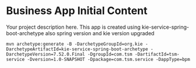 Business App Initial Content
=============================

Your project description here.
This app is created using kie-service-spring-boot-archetype
also spring version and kie version upgraded
```
mvn archetype:generate -B -DarchetypeGroupId=org.kie -DarchetypeArtifactId=kie-service-spring-boot-archetype -DarchetypeVersion=7.52.0.Final -DgroupId=com.tsm -DartifactId=tsm-service -Dversion=1.0-SNAPSHOT -Dpackage=com.tsm.service -DappType=bpm

```